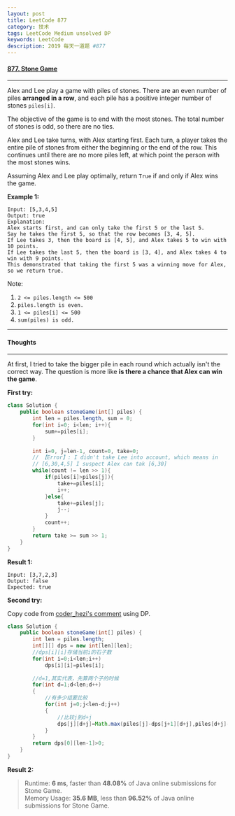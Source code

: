 ```yaml
---
layout: post
title: LeetCode 877
category: 技术
tags: LeetCode Medium unsolved DP
keywords: LeetCode
description: 2019 每天一道题 #877
---
```


#### [877. Stone Game](https://leetcode.com/problems/stone-game/)
---
Alex and Lee play a game with piles of stones.  There are an even number of piles **arranged in a row**, and each pile has a positive integer number of stones `piles[i]`.

The objective of the game is to end with the most stones.  The total number of stones is odd, so there are no ties.

Alex and Lee take turns, with Alex starting first.  Each turn, a player takes the entire pile of stones from either the beginning or the end of the row.  This continues until there are no more piles left, at which point the person with the most stones wins.

Assuming Alex and Lee play optimally, return `True` if and only if Alex wins the game.

**Example 1:**
```
Input: [5,3,4,5]
Output: true
Explanation: 
Alex starts first, and can only take the first 5 or the last 5.
Say he takes the first 5, so that the row becomes [3, 4, 5].
If Lee takes 3, then the board is [4, 5], and Alex takes 5 to win with 10 points.
If Lee takes the last 5, then the board is [3, 4], and Alex takes 4 to win with 9 points.
This demonstrated that taking the first 5 was a winning move for Alex, so we return true.
```

Note:

1. `2 <= piles.length <= 500`
1. `piles.length is even.`
1. `1 <= piles[i] <= 500`
1. `sum(piles) is odd.`

---
#### Thoughts
---
At first, I tried to take the bigger pile in each round which actually isn't the correct way. The question is more like **is there a chance that Alex can win the game**.

**First try:**
```Java
class Solution {
    public boolean stoneGame(int[] piles) {
        int len = piles.length, sum = 0;
        for(int i=0; i<len; i++){
            sum+=piles[i];
        }
        
        int i=0, j=len-1, count=0, take=0;
        // 【Error】: I didn't take Lee into account, which means in
        // [6,30,4,5] I suspect Alex can tak [6,30]
        while(count != len >> 1){
            if(piles[i]>piles[j]){
                take+=piles[i];
                i++;
            }else{
                take+=piles[j];
                j--;
            }
            count++;
        }
        return take >= sum >> 1;
    }
}
```
**Result 1:**
```
Input: [3,7,2,3]
Output: false
Expected: true
```

**Second try:**

Copy code from [coder_hezi's comment](https://leetcode-cn.com/problems/stone-game/comments/) using DP.
```Java
class Solution {
    public boolean stoneGame(int[] piles) {
        int len = piles.length;
        int[][] dps = new int[len][len];
        //dps[i][i]存储当前i的石子数
        for(int i=0;i<len;i++)
            dps[i][i]=piles[i];
        
        //d=1,其实代表，先算两个子的时候
        for(int d=1;d<len;d++)
        {
            //有多少组要比较
            for(int j=0;j<len-d;j++)
            {
                //比较j到d+j
                dps[j][d+j]=Math.max(piles[j]-dps[j+1][d+j],piles[d+j]-dps[j][d+j-1]);
            }
        }
        return dps[0][len-1]>0;
    }
}
```

**Result 2:**
> Runtime: **6 ms**, faster than **48.08%** of Java online submissions for Stone Game.  
Memory Usage: **35.6 MB**, less than **96.52%** of Java online submissions for Stone Game.
